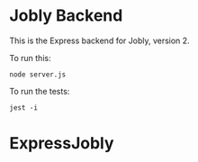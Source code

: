 # Jobly Backend

This is the Express backend for Jobly, version 2.

To run this:

    node server.js
    
To run the tests:

    jest -i
# ExpressJobly
